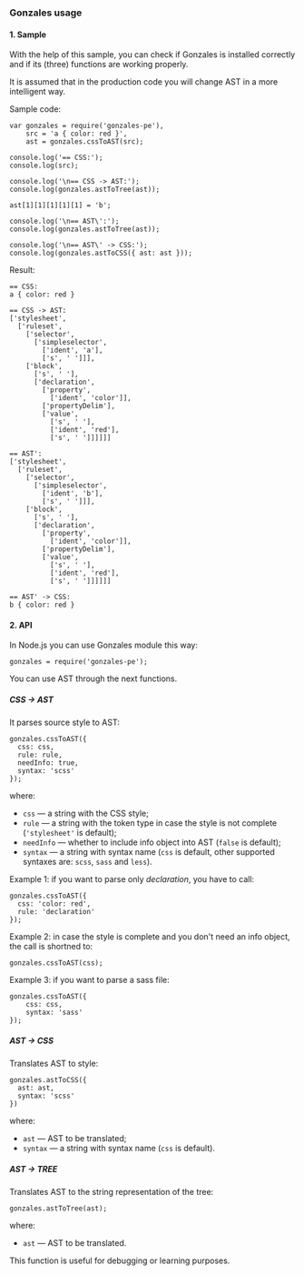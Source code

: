 ### Gonzales usage

#### 1. Sample

With the help of this sample, you can check if Gonzales is installed correctly and if its (three) functions are working properly.

It is assumed that in the production code you will change AST in a more intelligent way.

Sample code:

    var gonzales = require('gonzales-pe'),
        src = 'a { color: red }',
        ast = gonzales.cssToAST(src);

    console.log('== CSS:');
    console.log(src);

    console.log('\n== CSS -> AST:');
    console.log(gonzales.astToTree(ast));

    ast[1][1][1][1][1] = 'b';

    console.log('\n== AST\':');
    console.log(gonzales.astToTree(ast));

    console.log('\n== AST\' -> CSS:');
    console.log(gonzales.astToCSS({ ast: ast }));

Result:

    == CSS:
    a { color: red }

    == CSS -> AST:
    ['stylesheet',
      ['ruleset',
        ['selector',
          ['simpleselector',
            ['ident', 'a'],
            ['s', ' ']]],
        ['block',
          ['s', ' '],
          ['declaration',
            ['property',
              ['ident', 'color']],
            ['propertyDelim'],
            ['value',
              ['s', ' '],
              ['ident', 'red'],
              ['s', ' ']]]]]]

    == AST':
    ['stylesheet',
      ['ruleset',
        ['selector',
          ['simpleselector',
            ['ident', 'b'],
            ['s', ' ']]],
        ['block',
          ['s', ' '],
          ['declaration',
            ['property',
              ['ident', 'color']],
            ['propertyDelim'],
            ['value',
              ['s', ' '],
              ['ident', 'red'],
              ['s', ' ']]]]]]

    == AST' -> CSS:
    b { color: red }

#### 2. API

In Node.js you can use Gonzales module this way:
```
gonzales = require('gonzales-pe');
```

You can use AST through the next functions.

##### CSS -> AST

It parses source style to AST:
```
gonzales.cssToAST({
  css: css,
  rule: rule,
  needInfo: true,
  syntax: 'scss'
});
```
where:

- `css` — a string with the CSS style;
- `rule` —  a string with the token type in case the style is not complete
  (`'stylesheet'` is default);
- `needInfo` — whether to include info object into AST (`false` is default);
- `syntax` — a string with syntax name (`css` is default, other supported
  syntaxes are: `scss`, `sass` and `less`).

Example 1: if you want to parse only *declaration*, you have to call:
```
gonzales.cssToAST({
  css: 'color: red',
  rule: 'declaration'
});
```

Example 2: in case the style is complete and you don't need an info object,
the call is shortned to:
```
gonzales.cssToAST(css);
```

Example 3: if you want to parse a sass file:
```
gonzales.cssToAST({
    css: css,
    syntax: 'sass'
});
```

##### AST -> CSS

Translates AST to style:
```
gonzales.astToCSS({
  ast: ast,
  syntax: 'scss'
})
```
where:

- `ast` — AST to be translated;
- `syntax` — a string with syntax name (`css` is default).

##### AST -> TREE

Translates AST to the string representation of the tree:
```
gonzales.astToTree(ast);
```
where:

- `ast` — AST to be translated.

This function is useful for debugging or learning purposes.
